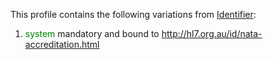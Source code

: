 This profile contains the following variations from [Identifier](http://hl7.org/fhir/R4/Identifier):

1. <span style='color:green'> system </span> mandatory and bound to http://hl7.org.au/id/nata-accreditation.html
